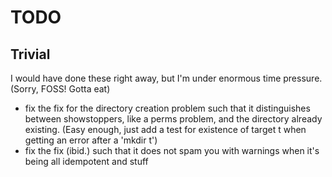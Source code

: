 TODO
====

Trivial
-------

I would have done these right away, but I'm under enormous time pressure. (Sorry, FOSS! Gotta eat)

 - fix the fix for the directory creation problem such that it distinguishes between showstoppers, like a perms problem, and the directory
   already existing. (Easy enough, just add a test for existence of target t when getting an error after a 'mkdir t')
 - fix the fix (ibid.) such that it does not spam you with warnings when it's being all idempotent and stuff


